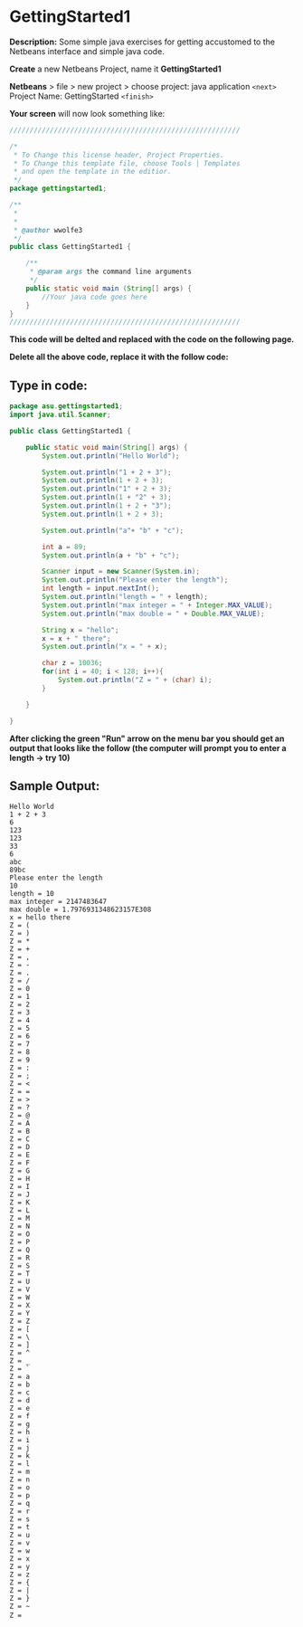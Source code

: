 # GettingStarted1

**Description:** Some simple java exercises for getting accustomed to the Netbeans interface and simple java code.

**Create** a new Netbeans Project, name it **GettingStarted1**

**Netbeans** &gt; file &gt; new project &gt; choose project: java application `<next>` Project Name: GettingStarted `<finish>`

**Your screen** will now look something like:

```java
/////////////////////////////////////////////////////////

/*
 * To Change this license header, Project Properties.
 * To Change this template file, choose Tools | Templates
 * and open the template in the editior.
 */
package gettingstarted1;

/**
 *
 *
 * @author wwolfe3
 */
public class GettingStarted1 {

    /**
     * @param args the command line arguments
     */
    public static void main (String[] args) {
        //Your java code goes here
    }
} 
/////////////////////////////////////////////////////////
```

**This code will be delted and replaced with the code on the following page.**

**Delete all the above code, replace it with the follow code:**

## Type in code:

```java
package asu.gettingstarted1;
import java.util.Scanner;

public class GettingStarted1 {

    public static void main(String[] args) {
        System.out.println("Hello World");

        System.out.println("1 + 2 + 3");
        System.out.println(1 + 2 + 3);
        System.out.println("1" + 2 + 3);
        System.out.println(1 + "2" + 3);
        System.out.println(1 + 2 + "3");
        System.out.println(1 + 2 + 3);

        System.out.println("a"+ "b" + "c");

        int a = 89;
        System.out.println(a + "b" + "c");

        Scanner input = new Scanner(System.in);
        System.out.println("Please enter the length");
        int length = input.nextInt();
        System.out.println("length = " + length);
        System.out.println("max integer = " + Integer.MAX_VALUE);
        System.out.println("max double = " + Double.MAX_VALUE);

        String x = "hello";
        x = x + " there";
        System.out.println("x = " + x);

        char z = 10036;
        for(int i = 40; i < 128; i++){
            System.out.println("Z = " + (char) i);
        }

    }

}
```

**After clicking the green "Run" arrow on the menu bar you should get an output that looks like the follow \(the computer will prompt you to enter a length → try 10\)**

## Sample Output:

```text
Hello World
1 + 2 + 3
6
123
123
33
6
abc
89bc
Please enter the length
10
length = 10
max integer = 2147483647
max double = 1.7976931348623157E308
x = hello there
Z = (
Z = )
Z = *
Z = +
Z = ,
Z = -
Z = .
Z = /
Z = 0
Z = 1
Z = 2
Z = 3
Z = 4
Z = 5
Z = 6
Z = 7
Z = 8
Z = 9
Z = :
Z = ;
Z = <
Z = =
Z = >
Z = ?
Z = @
Z = A
Z = B
Z = C
Z = D
Z = E
Z = F
Z = G
Z = H
Z = I
Z = J
Z = K
Z = L
Z = M
Z = N
Z = O
Z = P
Z = Q
Z = R
Z = S
Z = T
Z = U
Z = V
Z = W
Z = X
Z = Y
Z = Z
Z = [
Z = \
Z = ]
Z = ^
Z = _
Z = `
Z = a
Z = b
Z = c
Z = d
Z = e
Z = f
Z = g
Z = h
Z = i
Z = j
Z = k
Z = l
Z = m
Z = n
Z = o
Z = p
Z = q
Z = r
Z = s
Z = t
Z = u
Z = v
Z = w
Z = x
Z = y
Z = z
Z = {
Z = |
Z = }
Z = ~
Z = 
```

